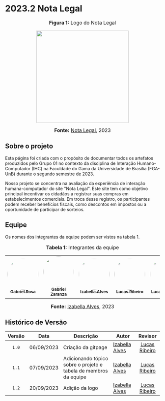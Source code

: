 # 2023.2 Nota Legal

<div align="center">
<font size="3"><p style="text-align: center"><b>Figura 1:</b> Logo do Nota Legal</p></font>

<img src="https://github.com/Interacao-Humano-Computador/2023.2-NotaLegal/blob/main/docs/imagens/nota-legal-df-2.png?raw=true'" width="300px">

<font size="3"><p style="text-align: center"><b>Fonte:</b> <a href="https://www.notalegal.df.gov.br/">Nota Legal</a>, 2023</p></font>
</div>

## Sobre o projeto

Esta página foi criada com o propósito de documentar todos os artefatos produzidos pelo Grupo 01 no contexto da disciplina de Interação Humano-Computador (IHC) na Faculdade do Gama da Universidade de Brasília (FGA-UnB) durante o segundo semestre de 2023.

Nosso projeto se concentra na avaliação da experiência de interação humana-computador do site "Nota Legal". Este site tem como objetivo principal incentivar os cidadãos a registrar suas compras em estabelecimentos comerciais. Em troca desse registro, os participantes podem receber benefícios fiscais, como descontos em impostos ou a oportunidade de participar de sorteios.

## Equipe

Os nomes dos integrantes da equipe podem ser vistos na tabela 1.

<div align="center">
<font size="3"><p style="text-align: center"><b>Tabela 1:</b> Integrantes da equipe</p></font>

<table>
  <tr>
    <td align="center">
      <a href="https://github.com/gabrielrosa09">
        <img style="border-radius: 50%;" src="https://avatars.githubusercontent.com/u/65716283?v=4" width="100px;" alt=""/>
        <br /><sub><b>Gabriel Rosa</b></sub>
      </a><br />
    </td>
    <td align="center">
      <a href="https://github.com/GZaranza">
        <img style="border-radius: 50%;" src="https://avatars.githubusercontent.com/u/116514986?v=4" width="100px;" alt=""/>
        <br /><sub><b>Gabriel Zaranza</b></sub>
      </a><br />
    </td>
    <td align="center">
      <a href="https://github.com/izabellaalves">
        <img style="border-radius: 50%;" src="https://avatars.githubusercontent.com/u/97957709?v=4" width="100px;" alt=""/>
        <br /><sub><b>Izabella Alves</b></sub>
      </a><br />
    </td>
    <td align="center">
      <a href="https://github.com/lucassouzs">
        <img style="border-radius: 50%;" src="https://avatars.githubusercontent.com/u/98030825?v=4" width="100px;" alt=""/>
        <br /><sub><b>Lucas Ribeiro</b></sub>
      </a><br />
    </td>
    <td align="center">
      <a href="https://github.com/LucasOliveiraDiasMarquesFerreira">
        <img style="border-radius: 50%;" src="https://avatars.githubusercontent.com/u/100947807?v=4" width="100px;" alt=""/>
        <br /><sub><b>Lucas Oliveira</b></sub>
      </a><br />
    </td>
    <td align="center">
      <a href="https://github.com/Lucas13032003">
        <img style="border-radius: 50%;" src="https://avatars.githubusercontent.com/u/120221548?v=4" width="100px;" alt=""/>
        <br /><sub><b>Lucas Victor</b></sub>
      </a><br />
    </td>
    <td align="center">
      <a href="https://github.com/zenildavieira">
        <img style="border-radius: 50%;" src="https://avatars.githubusercontent.com/u/101183963?v=4" width="100px;" alt=""/>
        <br /><sub><b>Zenilda Vieira</b></sub>
      </a><br />
    </td>
  </tr>
</table>

<font size="3"><p style="text-align: center"><b>Fonte:</b> <a href="https://github.com/izabellaalves">Izabella Alves</a>, 2023</p></font>
</div>

## Histórico de Versão

|Versão|Data|Descrição|Autor|Revisor|
|:----:|----|---------|-----|:-------:|
|`1.0`|06/09/2023|Criação da gitpage|[Izabella Alves](https://github.com/izabellaalves)|[Lucas Ribeiro](https://github.com/lucassouzs)|
|`1.1`|07/09/2023|Adicionando tópico sobre o projeto e tabela de membros da equipe|[Izabella Alves](https://github.com/izabellaalves)|[Lucas Ribeiro](https://github.com/lucassouzs)|
|`1.2`|20/09/2023|Adição da logo|[Izabella Alves](https://github.com/izabellaalves)|[Lucas Ribeiro](https://github.com/lucassouzs)|
